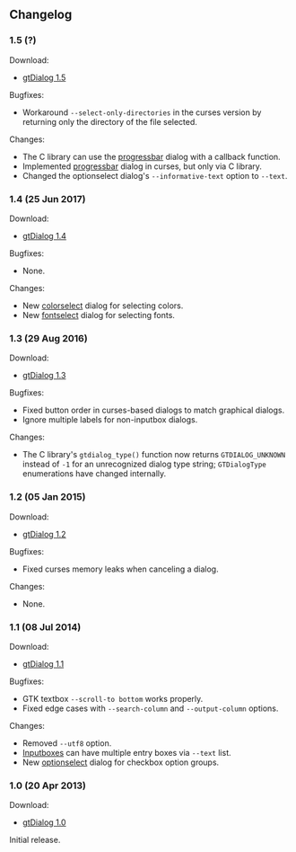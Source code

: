## Changelog

### 1.5 (?)

Download:

* [gtDialog 1.5][]

Bugfixes:

* Workaround `--select-only-directories` in the curses version by returning only
  the directory of the file selected.

Changes:

* The C library can use the [progressbar][] dialog with a callback function.
* Implemented [progressbar][] dialog in curses, but only via C library.
* Changed the optionselect dialog's `--informative-text` option to `--text`.

[gtDialog 1.5]: https://github.com/orbitalquark/gtdialog/archive/gtdialog_1.5.zip
[progressbar]: https://orbitalquark.github.io/gtdialog/manual.html#Progressbar

### 1.4 (25 Jun 2017)

Download:

* [gtDialog 1.4][]

Bugfixes:

* None.

Changes:

* New [colorselect][] dialog for selecting colors.
* New [fontselect][] dialog for selecting fonts.

[gtDialog 1.4]: https://github.com/orbitalquark/gtdialog/archive/gtdialog_1.4.zip
[colorselect]: https://orbitalquark.github.io/gtdialog/manual.html#Color.Selection..GTK.Only.
[fontselect]: https://orbitalquark.github.io/gtdialog/manual.html#Font.Selection..GTK.Only.

### 1.3 (29 Aug 2016)

Download:

* [gtDialog 1.3][]

Bugfixes:

* Fixed button order in curses-based dialogs to match graphical dialogs.
* Ignore multiple labels for non-inputbox dialogs.

Changes:

* The C library's `gtdialog_type()` function now returns `GTDIALOG_UNKNOWN`
  instead of `-1` for an unrecognized dialog type string; `GTDialogType`
  enumerations have changed internally.

[gtDialog 1.3]: https://github.com/orbitalquark/gtdialog/archive/gtdialog_1.3.zip

### 1.2 (05 Jan 2015)

Download:

* [gtDialog 1.2][]

Bugfixes:

* Fixed curses memory leaks when canceling a dialog.

Changes:

* None.

[gtDialog 1.2]: https://github.com/orbitalquark/gtdialog/archive/gtdialog_1.2.zip

### 1.1 (08 Jul 2014)

Download:

* [gtDialog 1.1][]

Bugfixes:

* GTK textbox `--scroll-to bottom` works properly.
* Fixed edge cases with `--search-column` and `--output-column` options.

Changes:

* Removed `--utf8` option.
* [Inputboxes][] can have multiple entry boxes via `--text` list.
* New [optionselect][] dialog for checkbox option groups.

[gtDialog 1.1]: https://github.com/orbitalquark/gtdialog/archive/gtdialog_1.1.zip
[Inputboxes]: https://orbitalquark.github.io/gtdialog/manual.html#Inputboxes
[optionselect]: https://orbitalquark.github.io/gtdialog/manual.html#Option.Selection

### 1.0 (20 Apr 2013)

Download:

* [gtDialog 1.0][]

Initial release.

[gtDialog 1.0]: https://github.com/orbitalquark/gtdialog/archive/gtdialog_1.0.zip
